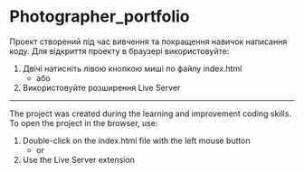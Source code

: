 # Photographer_portfolio

Проект створений під час вивчення та покращення навичок написання коду. Для відкриття проекту в браузері використовуйте:

1) Двічі натисніть лівою кнопкою миші по файлу index.html
   - або
2) Використовуйте розширення Live Server

----------------------------------------------------------------------------------------------------------------------

The project was created during the learning and improvement coding skills. To open the project in the browser, use:

1) Double-click on the index.html file with the left mouse button
   - or
2) Use the Live Server extension

